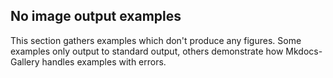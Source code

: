 <!--
  Header here.
-->
## No image output examples

This section gathers examples which don't produce any figures. Some examples
only output to standard output, others demonstrate how Mkdocs-Gallery handles
examples with errors.
